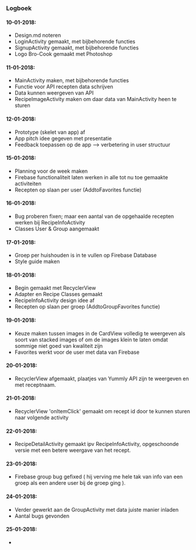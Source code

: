 ### Logboek
#### 10-01-2018:
- Design.md noteren
- LoginActivity gemaakt, met bijbehorende functies
- SignupActivity gemaakt, met bijbehorende functies
- Logo Bro-Cook gemaakt met Photoshop

#### 11-01-2018:
- MainActivity maken, met bijbehorende functies
- Functie voor API recepten data schrijven
- Data kunnen weergeven van API
- RecipeImageActivity maken om daar data van MainActivity heen te sturen

#### 12-01-2018:
- Prototype (skelet van app) af
- App pitch idee gegeven met presentatie
- Feedback toepassen op de app --> verbetering in user structuur

#### 15-01-2018:
- Planning voor de week maken
- Firebase functionaliteit laten werken in alle tot nu toe gemaakte activiteiten
- Recepten op slaan per user (AddtoFavorites functie)

#### 16-01-2018:
- Bug proberen fixen; maar een aantal van de opgehaalde recepten werken bij RecipeInfoActivity
- Classes User & Group aangemaakt

#### 17-01-2018:
- Groep per huishouden is in te vullen op Firebase Database
- Style guide maken

#### 18-01-2018:
- Begin gemaakt met RecyclerView
- Adapter en Recipe Classes gemaakt
- RecipeInfoActivity design idee af
- Recepten op slaan per groep (AddtoGroupFavorites functie)


#### 19-01-2018:
- Keuze maken tussen images in de CardView volledig te weergeven als soort van stacked images of om de images klein te laten omdat sommige niet goed van kwaliteit zijn
- Favorites werkt voor de user met data van Firebase

#### 20-01-2018:
- RecyclerView afgemaakt, plaatjes van Yummly API zijn te weergeven en met receptnaam.


#### 21-01-2018:
- RecyclerView 'onItemClick' gemaakt om recept id door te kunnen sturen naar volgende activity

#### 22-01-2018:
- RecipeDetailActivity gemaakt ipv RecipeInfoActivity, opgeschoonde versie met een betere weergave van het recept.

#### 23-01-2018:
- Firebase group bug gefixed ( hij verving me hele tak van info van een groep als een andere user bij de groep ging ).

#### 24-01-2018:
- Verder gewerkt aan de GroupActivity met data juiste manier inladen
- Aantal bugs gevonden

#### 25-01-2018:
- 







